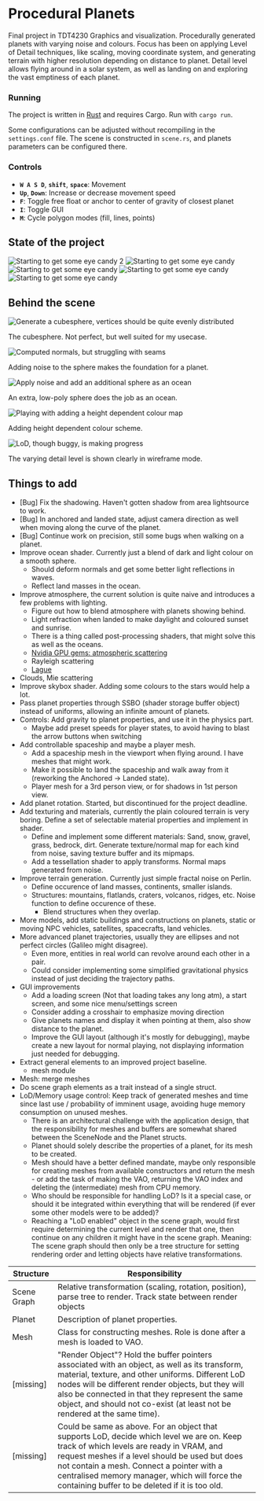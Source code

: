 # Procedural Planets

Final project in TDT4230 Graphics and visualization. Procedurally generated planets with varying noise and colours. Focus has been on applying Level of Detail techniques, like scaling, moving coordinate system, and generating terrain with higher resolution depending on distance to planet. Detail level allows flying around in a solar system, as well as landing on and exploring the vast emptiness of each planet.

### Running

The project is written in [Rust](https://rust-lang.org) and requires Cargo. Run with `cargo run`.

Some configurations can be adjusted without recompiling in the `settings.conf` file. The scene is constructed in `scene.rs`, and planets parameters can be configured there.

### Controls

* **`W A S D`**, **`shift`**, **`space`**: Movement
* **`Up`**, **`Down`**: Increase or decrease movement speed
* **`F`**: Toggle free float or anchor to center of gravity of closest planet
* **`I`**: Toggle GUI
* **`M`**: Cycle polygon modes (fill, lines, points)

## State of the project


![Starting to get some eye candy 2](report/images/solar-system-from-outer-rim.png)
![Starting to get some eye candy](report/images/correctly-lit0.png)
![Starting to get some eye candy](report/images/view-from-sun1.png)
![Starting to get some eye candy](report/images/view-from-blue1.png)
![Starting to get some eye candy](report/images/blue-from-moon.png)

## Behind the scene

![Generate a cubesphere, vertices should be quite evenly distributed](report/images/cubesphere-wf.png)

The cubesphere. Not perfect, but well suited for my usecase.

![Computed normals, but struggling with seams](report/images/cubesphere-w-noise-normal-seam.png)

Adding noise to the sphere makes the foundation for a planet.

![Apply noise and add an additional sphere as an ocean](report/images/red-planet-w-ocean.png)

An extra, low-poly sphere does the job as an ocean.

![Playing with adding a height dependent colour map](report/images/planet-w-cheated-heightmap.png)

Adding height dependent colour scheme.

![LoD, though buggy, is making progress](report/images/lod-wireframes.png)

The varying detail level is shown clearly in wireframe mode.

## Things to add

* [Bug] Fix the shadowing. Haven't gotten shadow from area lightsource to work.
* [Bug] In anchored and landed state, adjust camera direction as well when moving along the curve of the planet.
* [Bug] Continue work on precision, still some bugs when walking on a planet.
* Improve ocean shader. Currently just a blend of dark and light colour on a smooth sphere.
    * Should deform normals and get some better light reflections in waves.
    * Reflect land masses in the ocean.
* Improve atmosphere, the current solution is quite naive and introduces a few problems with lighting.
    * Figure out how to blend atmosphere with planets showing behind.
    * Light refraction when landed to make daylight and coloured sunset and sunrise.
    * There is a thing called post-processing shaders, that might solve this as well as the oceans.
    * [Nvidia GPU gems: atmospheric scattering](https://developer.nvidia.com/gpugems/gpugems2/part-ii-shading-lighting-and-shadows/chapter-16-accurate-atmospheric-scattering)
    * Rayleigh scattering
    * [Lague](https://www.youtube.com/watch?v=DxfEbulyFcY)
* Clouds, Mie scattering
* Improve skybox shader. Adding some colours to the stars would help a lot.
* Pass planet properties through SSBO (shader storage buffer object) instead of uniforms, allowing an infinite amount of planets.
* Controls: Add gravity to planet properties, and use it in the physics part.
    * Maybe add preset speeds for player states, to avoid having to blast the arrow buttons when switching
* Add controllable spaceship and maybe a player mesh.
    * Add a spaceship mesh in the viewport when flying around. I have meshes that might work.
    * Make it possible to land the spaceship and walk away from it (reworking the Anchored → Landed state).
    * Player mesh for a 3rd person view, or for shadows in 1st person view.
* Add planet rotation. Started, but discontinued for the project deadline.
* Add texturing and materials, currently the plain coloured terrain is very boring. Define a set of selectable material properties and implement in shader.
    * Define and implement some different materials: Sand, snow, gravel, grass, bedrock, dirt. Generate texture/normal map for each kind from noise, saving texture buffer and its mipmaps.
    * Add a tessellation shader to apply transforms. Normal maps generated from noise.
* Improve terrain generation. Currently just simple fractal noise on Perlin.
    * Define occurence of land masses, continents, smaller islands.
    * Structures: mountains, flatlands, craters, volcanos, ridges, etc. Noise function to define occurence of these.
        * Blend structures when they overlap.
* More models, add static buildings and constructions on planets, static or moving NPC vehicles, satellites, spacecrafts, land vehicles.
* More advanced planet trajectories, usually they are ellipses and not perfect circles (Galileo might disagree).
    * Even more, entities in real world can revolve around each other in a pair.
    * Could consider implementing some simplified gravitational physics instead of just deciding the trajectory paths.
* GUI improvements
    * Add a loading screen (Not that loading takes any long atm), a start screen, and some nice menu/settings screen
    * Consider adding a crosshair to emphasize moving direction
    * Give planets names and display it when pointing at them, also show distance to the planet.
    * Improve the GUI layout (although it's mostly for debugging), maybe create a new layout for normal playing, not displaying information just needed for debugging.
* Extract general elements to an improved project baseline.
    * mesh module
* Mesh: merge meshes
* Do scene graph elements as a trait instead of a single struct.
* LoD/Memory usage control: Keep track of generated meshes and time since last use / probability of imminent usage, avoiding huge memory consumption on unused meshes.
    * There is an architectural challenge with the application design, that the responsibility for meshes and buffers are somewhat shared between the SceneNode and the Planet structs.
    * Planet should solely describe the properties of a planet, for its mesh to be created.
    * Mesh should have a better defined mandate, maybe only responsible for creating meshes from available constructors and return the mesh - or add the task of making the VAO, returning the VAO index and deleting the (intermediate) mesh from CPU memory.
    * Who should be responsible for handling LoD? Is it a special case, or should it be integrated within everything that will be rendered (if ever some other models were to be added)?
    * Reaching a "LoD enabled" object in the scene graph, would first require determining the current level and render that one, then continue on any children it might have in the scene graph. Meaning: The scene graph should then only be a tree structure for setting rendering order and letting objects have relative transformations.

| Structure   | Responsibility |
|-------------|----------------|
| Scene Graph | Relative transformation (scaling, rotation, position), parse tree to render. Track state between render objects |
| Planet      | Description of planet properties. |
| Mesh        | Class for constructing meshes. Role is done after a mesh is loaded to VAO. |
| [missing]   | "Render Object"? Hold the buffer pointers associated with an object, as well as its transform, material, texture, and other uniforms. Different LoD nodes will be different render objects, but they will also be connected in that they represent the same object, and should not co-exist (at least not be rendered at the same time). |
| [missing]   | Could be same as above. For an object that supports LoD, decide which level we are on. Keep track of which levels are ready in VRAM, and request meshes if a level should be used but does not contain a mesh. Connect a pointer with a centralised memory manager, which will force the containing buffer to be deleted if it is too old. |
